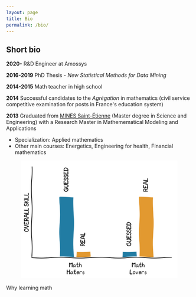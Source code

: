 ```yaml
---
layout: page
title: Bio
permalink: /bio/
---
```


## Short bio

**2020-** R&D Engineer at Amossys

**2016-2019** PhD Thesis - *New Statistical Methods for Data Mining*

**2014-2015** Math teacher in high school

**2014** Successful candidates to the *Agrégation* in mathematics (civil service competitive examination for posts in France's education system)

**2013** Graduated from <a href="http://www.mines-stetienne.fr/en/">MINES Saint-Étienne</a> (Master degree in Science and Engineering) with a Research Master in Mathemematical Modeling and Applications
	
- Specialization: Applied mathematics
- Other main courses: Energetics, Engineering for health, Financial mathematics

<figure><img src="/assets/test.svg"></figure>
<figcaption>Why learning math</figcaption>
